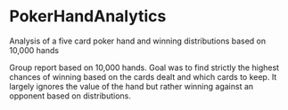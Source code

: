 # PokerHandAnalytics
Analysis of a five card poker hand and winning distributions based on 10,000 hands


Group report based on 10,000 hands. Goal was to find strictly the highest chances of winning based on the cards dealt and which cards to keep. It largely ignores the value of the hand but rather winning against an opponent based on distributions.
